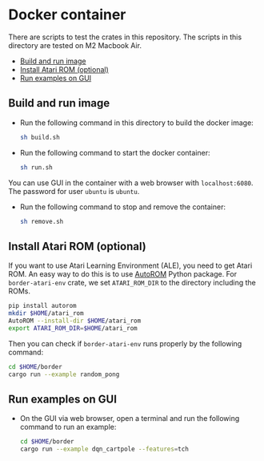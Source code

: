 # Docker container

There are scripts to test the crates in this repository.
The scripts in this directory are tested on M2 Macbook Air.

* [Build and run image](#build-and-run-image)
* [Install Atari ROM (optional)](#install-atari-rom-optional)
* [Run examples on GUI](#run-examples-on-gui)

## Build and run image

* Run the following command in this directory to build the docker image:

  ```bash
  sh build.sh
  ```

* Run the following command to start the docker container:

  ```bash
  sh run.sh
  ```

You can use GUI in the container with a web browser with `localhost:6080`.
The password for user `ubuntu` is `ubuntu`.

* Run the following command to stop and remove the container:

  ```bash
  sh remove.sh
  ```

## Install Atari ROM (optional)

If you want to use Atari Learning Environment (ALE), you need to get Atari ROM.
An easy way to do this is to use [AutoROM](https://pypi.org/project/AutoROM/) Python package.
For `border-atari-env` crate, we set `ATARI_ROM_DIR` to the directory including the ROMs.

```bash
pip install autorom
mkdir $HOME/atari_rom
AutoROM --install-dir $HOME/atari_rom
export ATARI_ROM_DIR=$HOME/atari_rom
```

Then you can check if `border-atari-env` runs properly by the following command:

```bash
cd $HOME/border
cargo run --example random_pong
```

## Run examples on GUI

* On the GUI via web browser, open a terminal and run the following command to run an example:

  ```bash
  cd $HOME/border
  cargo run --example dqn_cartpole --features=tch
  ```

<!-- Use robosuite in future
python -m robosuite.demos.demo_random_action -->
